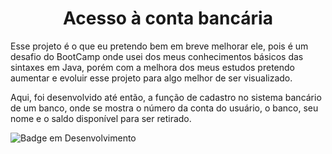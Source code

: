 ## <h1 align="center"> Acesso à conta bancária </h1>

Esse projeto é o que eu pretendo bem em breve melhorar ele, pois é um desafio do BootCamp onde usei dos meus conhecimentos básicos das sintaxes em Java, porém com a melhora dos meus estudos pretendo aumentar e evoluir esse projeto para algo melhor de ser visualizado.

Aqui, foi desenvolvido até então, a função de cadastro no sistema bancário de um banco, onde se mostra o número da conta do usuário, o banco, seu nome e o saldo disponível para ser retirado.

![Badge em Desenvolvimento](http://img.shields.io/static/v1?label=STATUS&message=EM%20DESENVOLVIMENTO&color=GREEN&style=for-the-badge)
